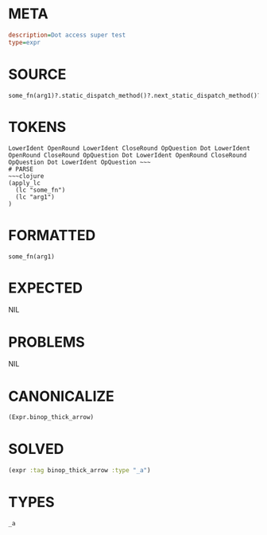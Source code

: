 # META
~~~ini
description=Dot access super test
type=expr
~~~
# SOURCE
~~~roc
some_fn(arg1)?.static_dispatch_method()?.next_static_dispatch_method()?.record_field?
~~~
# TOKENS
~~~text
LowerIdent OpenRound LowerIdent CloseRound OpQuestion Dot LowerIdent OpenRound CloseRound OpQuestion Dot LowerIdent OpenRound CloseRound OpQuestion Dot LowerIdent OpQuestion ~~~
# PARSE
~~~clojure
(apply_lc
  (lc "some_fn")
  (lc "arg1")
)
~~~
# FORMATTED
~~~roc
some_fn(arg1)
~~~
# EXPECTED
NIL
# PROBLEMS
NIL
# CANONICALIZE
~~~clojure
(Expr.binop_thick_arrow)
~~~
# SOLVED
~~~clojure
(expr :tag binop_thick_arrow :type "_a")
~~~
# TYPES
~~~roc
_a
~~~
